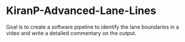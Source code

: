 # KiranP-Advanced-Lane-Lines
Goal is to create a software pipeline to identify the lane boundaries in a video and write a detailed commentary on the output.
